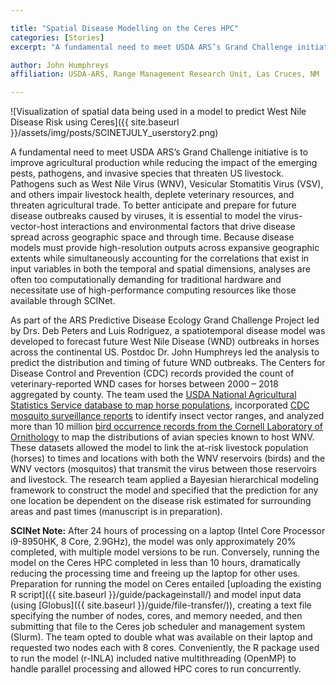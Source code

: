 ```yaml
---

title: "Spatial Disease Modelling on the Ceres HPC"
categories: [Stories]
excerpt: "A fundamental need to meet USDA ARS’s Grand Challenge initiative is to improve agricultural production while reducing the impact of the emerging pests, pathogens, and invasive species that threaten US livestock."

author: John Humphreys
affiliation: USDA-ARS, Range Management Research Unit, Las Cruces, NM

---
```



![Visualization of spatial data being used in a model to predict West Nile Disease Risk using Ceres]({{ site.baseurl }}/assets/img/posts/SCINETJULY_userstory2.png)

A fundamental need to meet USDA ARS’s Grand Challenge initiative is to improve agricultural production while reducing the impact of the emerging pests, pathogens, and invasive species that threaten US livestock. Pathogens such as West Nile Virus (WNV), Vesicular Stomatitis Virus (VSV), and others impair livestock health, deplete veterinary resources, and threaten agricultural trade. To better anticipate and prepare for future disease outbreaks caused by viruses, it is essential to model the virus-vector-host interactions and environmental factors that drive disease spread across geographic space and through time. Because disease models must provide high-resolution outputs across expansive geographic extents while simultaneously accounting for the correlations that exist in input variables in both the temporal and spatial dimensions, analyses are often too computationally demanding for traditional hardware and necessitate use of high-performance computing resources like those available through SCINet.

As part of the ARS Predictive Disease Ecology Grand Challenge Project led by Drs. Deb Peters and Luis Rodriguez, a spatiotemporal disease model was developed to forecast future West Nile Disease (WND) outbreaks in horses across the continental US. Postdoc Dr. John Humphreys led the analysis to predict the distribution and timing of future WND outbreaks. The Centers for Disease Control and Prevention (CDC) records provided the count of veterinary-reported WND cases for horses between 2000 – 2018 aggregated by county. The team used the [USDA National Agricultural Statistics Service database to map horse populations](https://www.nass.usda.gov/), incorporated [CDC mosquito surveillance reports](https://wwwn.cdc.gov/arbonet/maps/ADB_Diseases_Map/index.html) to identify insect vector ranges, and analyzed more than 10 million [bird occurrence records from the Cornell Laboratory of Ornithology](https://ebird.org/home) to map the distributions of avian species known to host WNV. These datasets allowed the model to link the at-risk livestock population (horses) to times and locations with both the WNV reservoirs (birds) and the WNV vectors (mosquitos) that transmit the virus between those reservoirs and livestock. The research team applied a Bayesian hierarchical modeling framework to construct the model and specified that the prediction for any one location be dependent on the disease risk estimated for surrounding areas and past times (manuscript is in preparation).

**SCINet Note:** After 24 hours of processing on a laptop (Intel Core Processor i9-8950HK, 8 Core, 2.9GHz), the model was only approximately 20% completed, with multiple model versions to be run. Conversely, running the model on the Ceres HPC completed in less than 10 hours, dramatically reducing the processing time and freeing up the laptop for other uses. Preparation for running the model on Ceres entailed [uploading the existing R script]({{ site.baseurl }}/guide/packageinstall/) and model input data (using [Globus]({{ site.baseurl }}/guide/file-transfer/)), creating a text file specifying the number of nodes, cores, and memory needed, and then submitting that file to the Ceres job scheduler and management system (Slurm). The team opted to double what was available on their laptop and requested two nodes each with 8 cores. Conveniently, the R package used to run the model (r-INLA) included native multithreading (OpenMP) to handle parallel processing and allowed HPC cores to run concurrently.
